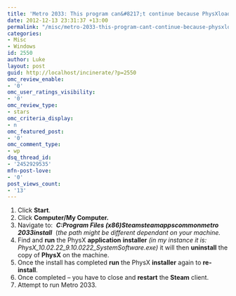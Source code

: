 ```yaml
---
title: 'Metro 2033: This program can&#8217;t continue because PhysXloader.dll'
date: 2012-12-13 23:31:37 +13:00
permalink: "/misc/metro-2033-this-program-cant-continue-because-physxloader-dll/"
categories:
- Misc
- Windows
id: 2550
author: Luke
layout: post
guid: http://localhost/incinerate/?p=2550
omc_review_enable:
- '0'
omc_user_ratings_visibility:
- '0'
omc_review_type:
- stars
omc_criteria_display:
- n
omc_featured_post:
- '0'
omc_comment_type:
- wp
dsq_thread_id:
- '2452929535'
mfn-post-love:
- '0'
post_views_count:
- '13'
---
```


  1. Click **Start**.
  2. Click **Computer/My Computer.**
  3. Navigate to:  **_C:Program Files (x86)Steamsteamappscommonmetro 2033install_**  (_the path might be different dependant on your machine._
  4. Find and **run** the PhysX **application** **installer** _(in my instance it is: PhysX\_10.02.22\_9.10.0222_SystemSoftware.exe)_ it will then **uninstall** the copy of **PhysX** on the machine.
  5. Once the install has completed **run** the PhysX **installer** again to **re-install**.
  6. Once completed – you have to close and **restart** the **Steam** client.
  7. Attempt to run Metro 2033.